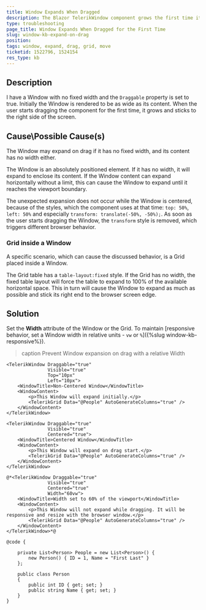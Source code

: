 ```yaml
---
title: Window Expands When Dragged
description: The Blazor TelerikWindow component grows the first time it is dragged. Its right border sticks to the right side of the screen.
type: troubleshooting
page_title: Window Expands When Dragged for the First Time
slug: window-kb-expand-on-drag
position: 
tags: window, expand, drag, grid, move
ticketid: 1522796, 1524154
res_type: kb
---
```


## Description

I have a Window with no fixed width and the `Draggable` property is set to true. Initially the Window is rendered to be as wide as its content.
When the user starts dragging the component for the first time, it grows and sticks to the right side of the screen.

## Cause\Possible Cause(s)

The Window may expand on drag if it has no fixed width, and its content has no width either.

The Window is an absolutely positioned element. If it has no width, it will expand to enclose its content. If the Window content can expand horizontally without a limit, this can cause the Window to expand until it reaches the viewport boundary.

The unexpected expansion does not occur while the Window is centered, because of the styles, which the component uses at that time: `top: 50%`, `left: 50%` and especially `transform: translate(-50%, -50%);`. As soon as the user starts dragging the Window, the `transform` style is removed, which triggers different browser behavior.

### Grid inside a Window

A specific scenario, which can cause the discussed behavior, is a Grid placed inside a Window.

The Grid table has a `table-layout:fixed` style. If the Grid has no width, the fixed table layout will force the table to expand to 100% of the available horizontal space. This in turn will cause the Window to expand as much as possible and stick its right end to the browser screen edge.

## Solution

Set the **Width** attribute of the Window or the Grid. To maintain [responsive behavior, set a Window width in relative units - `vw` or `%`]({%slug window-kb-responsive%}).

>caption Prevent Window expansion on drag with a relative Width

````CSHTML
<TelerikWindow Draggable="true"
               Visible="true"
               Top="10px"
               Left="10px">
    <WindowTitle>Non-Centered Window</WindowTitle>
    <WindowContent>
        <p>This Window will expand initially.</p>
        <TelerikGrid Data="@People" AutoGenerateColumns="true" />
    </WindowContent>
</TelerikWindow>

<TelerikWindow Draggable="true"
               Visible="true"
               Centered="true">
    <WindowTitle>Centered Window</WindowTitle>
    <WindowContent>
        <p>This Window will expand on drag start.</p>
        <TelerikGrid Data="@People" AutoGenerateColumns="true" />
    </WindowContent>
</TelerikWindow>

@*<TelerikWindow Draggable="true"
               Visible="true"
               Centered="true"
               Width="60vw">
    <WindowTitle>Width set to 60% of the viewport</WindowTitle>
    <WindowContent>
        <p>This Window will not expand while dragging. It will be responsive and resize with the browser window.</p>
        <TelerikGrid Data="@People" AutoGenerateColumns="true" />
    </WindowContent>
</TelerikWindow>*@

@code {

    private List<Person> People = new List<Person>() {
        new Person() { ID = 1, Name = "First Last" }
    };

    public class Person
    {
        public int ID { get; set; }
        public string Name { get; set; }
    }
}
````
